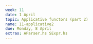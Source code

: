 ```yaml
---
week: 11
date: 1 April
topic: Applicative functors (part 2)
name: 11-applicative2
due: Monday, 8 April
extras: AParser.hs SExpr.hs
---
```

